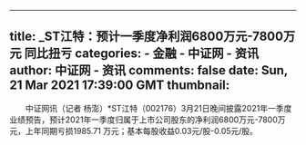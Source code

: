 
---
title: _ST江特：预计一季度净利润6800万元-7800万元 同比扭亏
categories: 
    - 金融
    - 中证网 - 资讯
author: 中证网 - 资讯
comments: false
date: Sun, 21 Mar 2021 17:39:00 GMT
thumbnail: 
---

<div>   
<p>　　中证网讯（记者 杨澎）*ST江特（002176）3月21日晚间披露2021年一季度业绩预告，预计2021年一季度归属于上市公司股东的净利润6800万元-7800万元，上年同期亏损1985.71 万元；基本每股收益0.03元/股-0.05元/股。</p>  
</div>
            